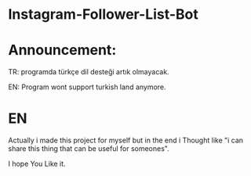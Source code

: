# Instagram-Follower-List-Bot

# Announcement:
TR:
programda türkçe dil desteği artık olmayacak.

EN:
Program wont support turkish land anymore.


# EN


Actually i made this project for myself but in the end i Thought like "i can share this thing that can be useful for someones".

I hope You Like it.





